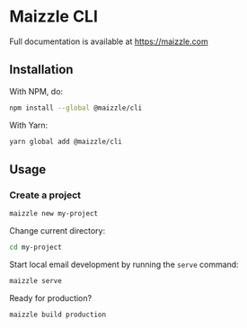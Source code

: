# Maizzle CLI

Full documentation is available at https://maizzle.com

## Installation

With NPM, do:

```sh
npm install --global @maizzle/cli
```

With Yarn:

```sh
yarn global add @maizzle/cli
```

## Usage

### Create a project

```sh
maizzle new my-project
```

Change current directory:

```sh
cd my-project
```

Start local email development by running the `serve` command:

```sh
maizzle serve
```

Ready for production?

```sh
maizzle build production
```
